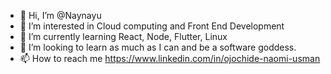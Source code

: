 - 👋 Hi, I’m @Naynayu
- 👀 I’m interested in Cloud computing and Front End Development
- 🌱 I’m currently learning React, Node, Flutter, Linux 
- 💞️ I’m looking to learn as much as I can and be a software goddess.
- 📫 How to reach me https://www.linkedin.com/in/ojochide-naomi-usman


